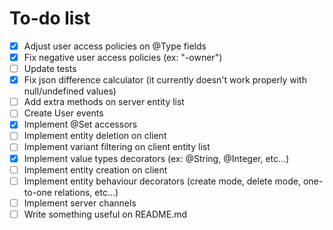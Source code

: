 # To-do list

- [X] Adjust user access policies on @Type fields
- [X] Fix negative user access policies (ex: "-owner")
- [ ] Update tests
- [X] Fix json difference calculator (it currently doesn't work properly with null/undefined values)
- [ ] Add extra methods on server entity list
- [ ] Create User events
- [X] Implement @Set accessors
- [ ] Implement entity deletion on client
- [ ] Implement variant filtering on client entity list
- [X] Implement value types decorators (ex: @String, @Integer, etc...)
- [ ] Implement entity creation on client
- [ ] Implement entity behaviour decorators (create mode, delete mode, one-to-one relations, etc...)
- [ ] Implement server channels
- [ ] Write something useful on README.md